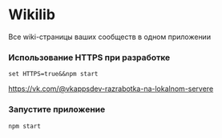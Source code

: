 # Wikilib

Все wiki-страницы ваших сообществ в одном приложении

### Использование HTTPS при разработке

`set HTTPS=true&&npm start`

https://vk.com/@vkappsdev-razrabotka-na-lokalnom-servere

### Запустите приложение

`npm start`
